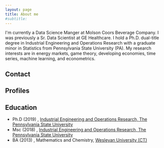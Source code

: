```yaml
---
layout: page
title: About me
#subtitle: 
---
```


I'm currently a Data Science Manger at Molson Coors Beverage Company. I was previously a Sr. Data Scientist at GE Healthcare. I hold a Ph.D. dual-title degree in Industrial Engineering and Operations Research with a graduate minor in Statistics from Pennsylvania State University (PA). My research interests are in energy markets, game theory, developing economies, time series, machine learning, and econometrics.

## Contact

## Profiles

## Education
   - Ph.D (2019) , [Industrial Engineering and Operations Research, The Pennsylvania State University](https://www.ime.psu.edu/)
   - Msc (2018) ,  [Industrial Engineering and Operations Research, The Pennsylvania State University](https://www.ime.psu.edu/)
   - BA (2013) , Mathematics and Chemistry,  [Wesleyan University (CT)](https://www.wesleyan.edu/)







